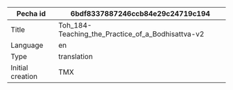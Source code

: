 |Pecha id | 6bdf8337887246ccb84e29c24719c194
| --- | --- 
|Title | Toh_184-Teaching_the_Practice_of_a_Bodhisattva-v2 
|Language | en
|Type | translation
|Initial creation | TMX